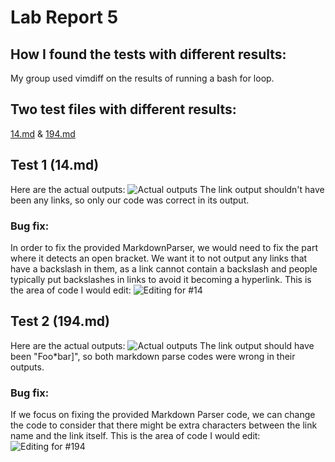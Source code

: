 # Lab Report 5

## How I found the tests with different results:

My group used vimdiff on the results of running a bash for loop.

## Two test files with different results:

[14.md](https://github.com/nidhidhamnani/markdown-parser/blob/8dd87e6914ae40a4321aac8e2483e349de40b03c/test-files/14.md) & 
[194.md](https://github.com/nidhidhamnani/markdown-parser/blob/8dd87e6914ae40a4321aac8e2483e349de40b03c/test-files/194.md)

## Test 1 (14.md)
Here are the actual outputs:
![Actual outputs](https://i.imgur.com/AbPTDBo.png?1)
The link output shouldn't have been any links, so only our code was correct in its output.
### Bug fix:
In order to fix the provided MarkdownParser, we would need to fix the part where it detects an open bracket. We want it to not output any links that have a backslash in them, as a link cannot contain a backslash and people typically put backslashes in links to avoid it becoming a hyperlink. This is the area of code I would edit:
![Editing for #14](https://i.imgur.com/q9MszYW.png?1)

## Test 2 (194.md)
Here are the actual outputs:
![Actual outputs](https://i.imgur.com/ZlO8E09.png?1)
The link output should have been "Foo*bar]", so both markdown parse codes were wrong in their outputs.
### Bug fix:
If we focus on fixing the provided Markdown Parser code, we can change the code to consider that there might be extra characters between the link name and the link itself. This is the area of code I would edit:
![Editing for #194](https://i.imgur.com/NwhDlOg.png?1)
